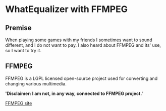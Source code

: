 # WhatEqualizer with FFMPEG

## Premise

When playing some games with my friends I sometimes want to sound different, and I do not want to pay.
I also heard about FFMPEG and its' use, so I want to try it.

## FFMPEG

FFMPEG is a LGPL licensed open-source project used for converting and changing various multimedia.

**'Disclaimer: I am not, in any way, connected to FFMPEG project.'**

[FFMPEG site](https://ffmpeg.org/)